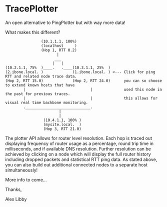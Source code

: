 # TracePlotter
An open alternative to PingPlotter but with way more data!

What makes this different?
```
                (10.1.1.1, 100%)
                (localhost     )
                (Hop 1, RTT 0.2)
                       |
                      ___
                     |   |
(10.2.1.1, 75%  )____.   .____(10.3.1.1, 25%  )
(2.ibone.local. )             (1.ibone.local. ) <--- Click for ping RTT and related node trace data.
(Hop 2, RTT 15.0)             (Hop 2, RTT 24.0)      you can so choose to extend known hosts that have
        |                             |              used this node in the past for previous traces.
        |                             |              this allows for visual real time backbone monitoring.
        ._____________________________.
                        |
                        |
                 (10.4.1.1, 100% )
                 (mysite.local.  )
                 (Hop 3, RTT 21.0)   
```                
The plotter API allows for router level resolution. Each hop is traced out displaying frequency of router usage as a percentage, round trip time in milliseconds, and if available DNS resolution. Further resolution can be achieved by clicking on a node which will display the full router history including dropped packets and statistical RTT ping data. As stated above, you can also build out additional connected nodes to a separate host simultaneously!

More info to come...

Thanks,

Alex Libby
